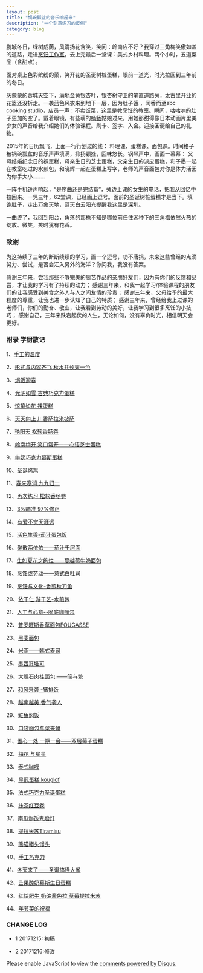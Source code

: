 ```yaml
---
layout: post
title: "锅碗瓢盆的音乐响起来"
description: "一个刻意练习的反例"
category: blog
---
```


鹏城冬日，绿树成荫，风清扬花含笑，笑问：岭南应不好？我穿过三角梅笑傲如盖的道路，走进[烹饪工作室](http://www.abc-cooking.com.cn/)，去上完最后一堂课：美式乡村料理。两个小时，五道菜品（含甜点）。

面对桌上色彩缤纷的菜，笑开花的圣诞树桩蛋糕，眼前一道光，时光拉回到三年前的冬日。

灰蒙蒙的蓉城天空下，满地金黄银杏叶，银杏树守卫的笔直道路旁，太古里开业的花篮还没拆走。一袭蓝色风衣来到地下一层，因为肚子饿 ，闻香而至abc cooking studio，店员一声：不卖饭菜，这里是教烹饪的教室。瞬间，咕咕响的肚子更加的空了。戴着眼镜，有些萌的[畅畅](https://site.douban.com/changxiaopo/)姑娘过来，用她那甜得像日本动画片里美少女的声音给我介绍她们的体验课程。刷卡、签字、入会。迎接圣诞给自己的礼物。


2015年的日历飘飞，上面一行行划过的线： 料理课、蛋糕课、面包课。时间格子被锅碗瓢盆的音乐声声填满，抑扬顿挫，回味悠长。钢琴声中，画面一幕幕： 父母结婚纪念日的裸蛋糕，母亲生日的芝士蛋糕，父亲生日的派皮蛋糕，和子墨一起在教室吃过的水煎包，和晓辉一起在蛋糕上写字，老师的声音面包对你是体力活因为你手太小........


一阵手机铃声响起，“是序曲还是完结篇”，旁边上课的女生的电话，把我从回忆中拉回来。一晃三年，62堂课，已经画上逗号。面前的圣诞树桩蛋糕才是当下。填饱肚子，走出万象天地，蓝天白云阳光提醒我这里是深圳。
 

一曲终了，我回到阳台，角落的那株不知是哪位前任住客种下的三角梅依然火热的绽放。微笑，笑时犹有花香。

### 致谢

为这持续了三年的断断续续的学习，画一个逗号，功不唐捐，未来这些曾经的点滴努力、尝试，是否会汇入另外的海洋？你问我，我没有答案。

感谢三年来，尝我那些不够完美的厨艺作品的亲朋好友们，因为有你们的反馈和品尝，才让我的学习有了持续的动力；
感谢三年来，和我一起学习/体验课程的朋友们的让我感受到美食之外人与人之间友情的珍贵； 
感谢三年来，父母给予的最大程度的尊重，让我也进一步认知了自己的特质；
感谢三年来，曾经给我上过课的老师们，你们的勤奋、敬业，让我看到劳动的美好，让我学习到很多烹饪的小技巧；
感谢自己，三年来跌宕起伏的人生，无论如何，没有辜负时光，相信明天会更好。

### 附录 学厨散记

1、[手工的温度](http://blog.sina.com.cn/s/blog_596f37470102vidi.html)

2、[形式与内容齐飞 秋水共长天一色](http://blog.sina.com.cn/s/blog_596f37470102viet.html)

3、[焗饭迎春](http://blog.sina.com.cn/s/blog_596f37470102viiy.html)

4、[光阴如雪 古典巧克力蛋糕](http://blog.sina.com.cn/s/blog_596f37470102vij1.html)

5、[惊蛰如花 裸蛋糕](http://blog.sina.com.cn/s/blog_596f37470102vinz.html)

6、[天天向上 川香萨拉米披萨](http://blog.sina.com.cn/s/blog_596f37470102vir0.html)

7、[艳阳天 松软香肠卷](http://blog.sina.com.cn/s/blog_596f37470102viu8.html)

8、[岭南梅开 笑口常开——心语芝士蛋糕](http://blog.sina.com.cn/s/blog_596f37470102viub.html)

9、[牛奶巧克力慕斯蛋糕](http://blog.sina.com.cn/s/blog_596f37470102viug.html)

10、[圣诞烤鸡](http://blog.sina.com.cn/s/blog_596f37470102viui.html)

11、[春来寒消 九九归一](http://blog.sina.com.cn/s/blog_596f37470102vj28.html)

12、[再次练习  松软香肠卷](http://blog.sina.com.cn/s/blog_596f37470102vj2b.html)

13、[3%瞄准 97%修正](http://blog.sina.com.cn/s/blog_596f37470102vjgw.html)

14、[有爱不觉天涯远](http://blog.sina.com.cn/s/blog_596f37470102vlz3.html)

15、[活色生香-茄汁蛋包饭](http://blog.sina.com.cn/s/blog_596f37470102vlz5.html)

16、[聚散两依依——茄汁千层面](http://blog.sina.com.cn/s/blog_596f37470102vm87.html)

17、[生如夏花之绚烂——蔓越莓牛奶面包](http://blog.sina.com.cn/s/blog_596f37470102vm88.html)

18、[烹饪或劳动——意式白吐司](http://blog.sina.com.cn/s/blog_596f37470102vn1x.html)

19、[烹饪与文化-香煎秋刀鱼](http://blog.sina.com.cn/s/blog_596f37470102vn1y.html)

20、[依于仁 游于艺-水煎包](http://blog.sina.com.cn/s/blog_596f37470102vn21.html)

21、[人工与心意--脆底咖喱包](http://blog.sina.com.cn/s/blog_596f37470102vn23.html)

22、[普罗旺斯香草面包FOUGASSE](http://blog.sina.com.cn/s/blog_596f37470102vnjj.html)

23、[黑麦面包](http://blog.sina.com.cn/s/blog_596f37470102vnom.html)

24、[米画——韩式寿司](http://blog.sina.com.cn/s/blog_596f37470102vnu2.html)

25、[墨西哥塔可](http://blog.sina.com.cn/s/blog_596f37470102vpl9.html)

26、[大理石肉桂面包 ——简与繁](http://blog.sina.com.cn/s/blog_596f37470102vpn4.html)

27、[和风来袭 -猪排饭](http://blog.sina.com.cn/s/blog_596f37470102vq3i.html)

28、[越南越美 香气袭人](http://blog.sina.com.cn/s/blog_596f37470102vr2j.html)

29、[鲑鱼焖饭](http://blog.sina.com.cn/s/blog_596f37470102vvfd.html)

30、[口袋面包与菜夹馍](http://blog.sina.com.cn/s/blog_596f37470102vvkv.html)

31、[置心一处 一期一会——双层莓子蛋糕](http://blog.sina.com.cn/s/blog_596f37470102vwjg.html)

32、[梅花 与星星](http://blog.sina.com.cn/s/blog_596f37470102vwwl.html)

33、[泰式咖喱](http://blog.sina.com.cn/s/blog_596f37470102vxo3.html)

34、[皇冠蛋糕 kouglof](http://blog.sina.com.cn/s/blog_596f37470102vxt8.html)

35、[法式巧克力圣诞蛋糕](http://blog.sina.com.cn/s/blog_596f37470102vy1t.html)

36、[抹茶红豆卷](http://blog.sina.com.cn/s/blog_596f37470102vyh1.html)

37、[南瓜焗饭鬼脸灯](http://blog.sina.com.cn/s/blog_596f37470102vz7r.html)

38、[提拉米苏Tiramisu](http://blog.sina.com.cn/s/blog_596f37470102w1wg.html)

39、[熊猫猪头馒头](http://blog.sina.com.cn/s/blog_596f37470102w1xn.html)

40、[手工巧克力](http://blog.sina.com.cn/s/blog_596f37470102w2pn.html)

41、[冬天来了——圣诞搞怪大餐](http://blog.sina.com.cn/s/blog_596f37470102w3jx.html)

42、[芒果酸奶慕斯生日蛋糕](http://blog.sina.com.cn/s/blog_596f37470102w3lg.html)

43、[红烩肥牛 奶油酱色拉 草莓提拉米苏](http://blog.sina.com.cn/s/blog_596f37470102w435.html)

44、[年节菜的祝福](http://blog.sina.com.cn/s/blog_596f37470102w47o.html)


### CHANGE LOG

- 1 20171215: 初稿

- 2 20171216:修改

<div id="disqus_thread"></div>
<script>

/**
*  RECOMMENDED CONFIGURATION VARIABLES: EDIT AND UNCOMMENT THE SECTION BELOW TO INSERT DYNAMIC VALUES FROM YOUR PLATFORM OR CMS.
*  LEARN WHY DEFINING THESE VARIABLES IS IMPORTANT: https://disqus.com/admin/universalcode/#configuration-variables*/
/*
var disqus_config = function () {
this.page.url = https://violettianjie.github.io;  // Replace PAGE_URL with your page's canonical URL variable
this.page.identifier = https://violettianjie.github.io; // Replace PAGE_IDENTIFIER with your page's unique identifier variable
};
*/
(function() { // DON'T EDIT BELOW THIS LINE
var d = document, s = d.createElement('script');
s.src = 'https://https-violettianjie-github-io-1.disqus.com/embed.js';
s.setAttribute('data-timestamp', +new Date());
(d.head || d.body).appendChild(s);
})();
</script>
<noscript>Please enable JavaScript to view the <a href="https://disqus.com/?ref_noscript">comments powered by Disqus.</a></noscript>



